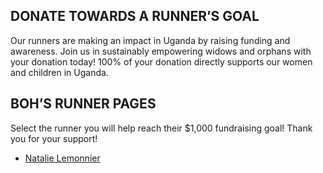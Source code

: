 ## DONATE TOWARDS A RUNNER’S GOAL
Our runners are making an impact in Uganda by raising funding and awareness. Join us in sustainably empowering widows and orphans with your donation today! 100% of your donation directly supports our women and children in Uganda.

## BOH’S RUNNER PAGES
Select the runner you will help reach their $1,000 fundraising goal! Thank you for your support!

* [Natalie Lemonnier](https://becauseofhope.webconnex.com/SBMNatalie)
